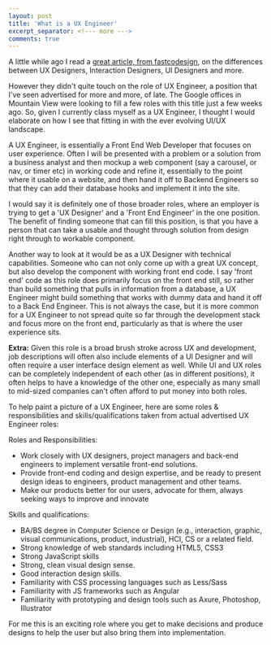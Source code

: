 ```yaml
---
layout: post
title: 'What is a UX Engineer'
excerpt_separator: <!--- more --->
comments: true
---
```


A little while ago I read a [great article, from fastcodesign](http://www.fastcodesign.com/3032719/ui-ux-who-does-what-a-designers-guide-to-the-tech-industry), on the differences between UX Designers, Interaction Designers, UI Designers and more.

However they didn't quite touch on the role of UX Engineer, a position that I've seen advertised <!--- more ---> for more and more, of late. The Google offices in Mountain View were looking to fill a few roles with this title just a few weeks ago. So, given I currently class myself as a UX Engineer, I thought I would elaborate on how I see that fitting in with the ever evolving UI/UX landscape.

A UX Engineer, is essentially a Front End Web Developer that focuses on user experience. Often I will be presented with a problem or a solution from a business analyst and then mockup a web component (say a carousel, or nav, or timer etc) in working code and refine it, essentially to the point where it usable on a website, and then hand it off to Backend Engineers so that they can add their database hooks and implement it into the site.

I would say it is definitely one of those broader roles, where an employer is trying to get a 'UX Designer' and a 'Front End Engineer' in the one position. The benefit of finding someone that can fill this position, is that you have a person that can take a usable and thought through solution from design right through to workable component.

Another way to look at it would be as a UX Designer with technical capabilities. Someone who can not only come up with a great UX concept, but also develop the component with working front end code. I say 'front end' code as this role does primarily focus on the front end still, so rather than build something that pulls in information from a database, a UX Engineer might build something that works with dummy data and hand it off to a Back End Engineer. This is not always the case, but it is more common for a UX Engineer to not spread quite so far through the development stack and focus more on the front end, particularly as that is where the user experience sits.

**Extra:** Given this role is a broad brush stroke across UX and development, job descriptions will often also include elements of a UI Designer and will often require a user interface design element as well. While UI and UX roles can be completely independent of each other (as in different positions), it often helps to have a knowledge of the other one, especially as many small to mid-sized companies can't often afford to put money into both roles.

To help paint a picture of a UX Engineer, here are some roles & responsibilities and skills/qualifications taken from actual advertised UX Engineer roles:

Roles and Responsibilities:

*   Work closely with UX designers, project managers and back-end engineers to implement versatile front-end solutions.
*   Provide front-end coding and design expertise, and be ready to present design ideas to engineers, product management and other teams.
*   Make our products better for our users, advocate for them, always seeking ways to improve and innovate

Skills and qualifications:

*   BA/BS degree in Computer Science or Design (e.g., interaction, graphic, visual communications, product, industrial), HCI, CS or a related field.
*   Strong knowledge of web standards including HTML5, CSS3
*   Strong JavaScript skills
*   Strong, clean visual design sense.
*   Good interaction design skills.
*   Familiarity with CSS processing languages such as Less/Sass
*   Familiarity with JS frameworks such as Angular
*   Familiarity with prototyping and design tools such as Axure, Photoshop, Illustrator

For me this is an exciting role where you get to make decisions and produce designs to help the user but also bring them into implementation.
